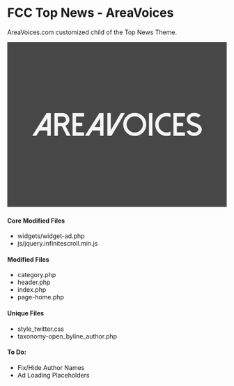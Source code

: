 # FCC Top News - AreaVoices
AreaVoices.com customized child of the Top News Theme.

![AreaVoices](https://raw.githubusercontent.com/openfcci/fcc-topnews-areavoices/master/screenshot.png)

#### Core Modified Files
- widgets/widget-ad.php
- js/jquery.infinitescroll.min.js

#### Modified Files
- category.php
- header.php
- index.php
- page-home.php

#### Unique Files
- style_twitter.css
- taxonomy-open_byline_author.php

#### To Do:
- Fix/Hide Author Names
- Ad Loading Placeholders
